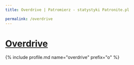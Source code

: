 ```yaml
---
title: Overdrive | Patromierz - statystyki Patronite.pl

permalink: /overdrive
---
```


# [Overdrive](https://patronite.pl/overdrive)

{% include profile.md name="overdrive" prefix="o" %}
